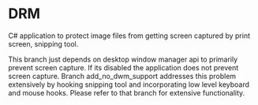 # DRM
C# application to protect image files from getting screen captured by print screen, snipping tool.

This branch just depends on desktop window manager api to primarily prevent screen capture. If its disabled the application does not prevent screen capture. Branch add_no_dwm_support addresses this problem extensively by hooking snipping tool and incorporating low level keyboard and mouse hooks. Please refer to that branch for extensive functionality.
